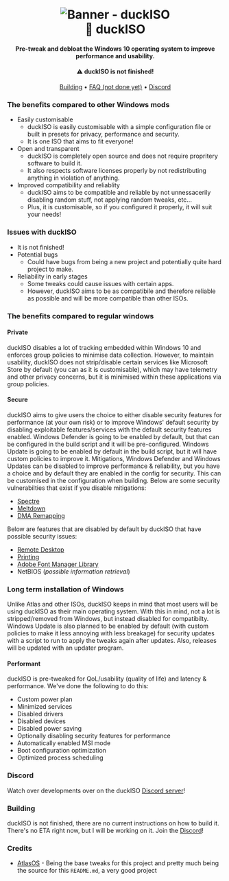 <h1 align="center">
<img src="https://github.com/he3als/duckISO/blob/main/img/banner.png" alt="Banner - duckISO"</img>
  <br>
  🦆 duckISO
  <br>
</h1>
<h4 align="center">Pre-tweak and debloat the Windows 10 operating system to improve performance and usability.</h4>
<h4 align="center">⚠ duckISO is not finished!</h4>

<p align="center">
  <a href="#Building">Building</a>
  •
  <a href="#FAQ">FAQ (not done yet)</a>
  •
  <a href="#Discord">Discord</a>
</p>

### The benefits compared to other Windows mods

- Easily customisable
  - duckISO is easily customisable with a simple configuration file or built in presets for privacy, performance and security. 
  - It is one ISO that aims to fit everyone!
- Open and transparent
  - duckISO is completely open source and does not require propritery software to build it. 
  - It also respects software licenses properly by not redistributing anything in violation of anything.
- Improved compatibility and reliablity
  - duckISO aims to be compatible and reliable by not unnessacerily disabling random stuff, not applying random tweaks, etc... 
  - Plus, it is customisable, so if you configured it properly, it will suit your needs!

### Issues with duckISO

- It is not finished!
- Potential bugs 
  - Could have bugs from being a new project and potentially quite hard project to make.
- Reliability in early stages
  - Some tweaks could cause issues with certain apps. 
  - However, duckISO aims to be as compatibile and therefore reliable as possible and will be more compatible than other ISOs.

### The benefits compared to regular windows

#### **Private**

duckISO disables a lot of tracking embedded within Windows 10 and enforces group policies to minimise data collection. However, to maintain usability, duckISO does not strip/disable certain services like Microsoft Store by default (you can as it is customisable), which may have telemetry and other privacy concerns, but it is minimised within these applications via group policies.

#### **Secure**

duckISO aims to give users the choice to either disable security features for performance (at your own risk) or to improve Windows' default security by disabling exploitable features/services with the default security features enabled. Windows Defender is going to be enabled by default, but that can be configured in the build script and it will be pre-configured. Windows Update is going to be enabled by default in the build script, but it will have custom policies to improve it. Mitigations, Windows Defender and Windows Updates can be disabled to improve performance & reliability, but you have a choice and by default they are enabled in the config for security. This can be customised in the configuration when building.
Below are some security vulnerabilties that exist if you disable mitigations:

- [Spectre](https://spectreattack.com/spectre.pdf)
- [Meltdown](https://meltdownattack.com/meltdown.pdf)
- [DMA Remapping](https://docs.microsoft.com/en-us/windows/security/information-protection/kernel-dma-protection-for-thunderbolt)

Below are features that are disabled by default by duckISO that have possible security issues:

- [Remote Desktop](https://cve.mitre.org/cgi-bin/cvekey.cgi?keyword=Windows+Remote+Desktop)
- [Printing](https://www.cisa.gov/uscert/ncas/current-activity/2021/06/30/printnightmare-critical-windows-print-spooler-vulnerability)
- [Adobe Font Manager Library](https://msrc.microsoft.com/update-guide/en-US/vulnerability/CVE-2020-1020)
- NetBIOS (*possible information retrieval*)

### **Long term installation of Windows**

Unlike Atlas and other ISOs, duckISO keeps in mind that most users will be using duckISO as their main operating system. With this in mind, not a lot is stripped/removed from Windows, but instead disabled for compatibilty. Windows Update is also planned to be enabled by default (with custom policies to make it less annoying with less breakage) for security updates with a script to run to apply the tweaks again after updates. Also, releases will be updated with an updater program.

#### **Performant**

duckISO is pre-tweaked for QoL/usability (quality of life) and latency & performance.
We've done the following to do this:

- Custom power plan
- Minimized services
- Disabled drivers
- Disabled devices
- Disabled power saving
- Optionally disabling security features for performance
- Automatically enabled MSI mode
- Boot configuration optimization
- Optimized process scheduling

### Discord

Watch over developments over on the duckISO [Discord server](https://discord.gg/wsDx6TUP2c)!

### Building

duckISO is not finished, there are no current instructions on how to build it. There's no ETA right now, but I will be working on it. Join the [Discord](#Discord)!

### Credits

* [AtlasOS](https://github.com/Atlas-OS/Atlas) - Being the base tweaks for this project and pretty much being the source for this `README.md`, a very good project
